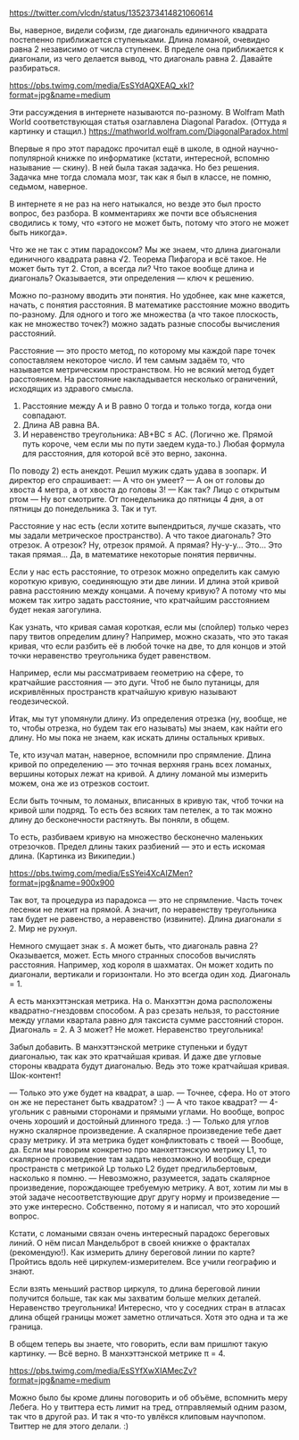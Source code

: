 https://twitter.com/vlcdn/status/1352373414821060614

Вы, наверное, видели софизм, где диагональ единичного квадрата постепенно приближается ступеньками. Длина ломаной, очевидно равна 2 независимо от числа ступенек. В пределе она приближается к диагонали, из чего делается вывод, что диагональ равна 2.
Давайте разбираться.

https://pbs.twimg.com/media/EsSYdAQXEAQ_xkI?format=jpg&name=medium

Эти рассуждения в интернете называются по-разному. В Wolfram Math World соответствующая статья озаглавлена Diagonal Paradox. (Оттуда я картинку и стащил.)
https://mathworld.wolfram.com/DiagonalParadox.html

Впервые я про этот парадокс прочитал ещё в школе, в одной научно-популярной книжке по информатике (кстати, интересной, вспомню называние — скину). В ней была такая задачка. Но без решения. Задачка мне тогда сломала мозг, так как я был в классе, не помню, седьмом, наверное.

В интернете я не раз на него натыкался, но везде это был просто вопрос, без разбора. В комментариях же почти все объяснения сводились к тому, что «этого не может быть, потому что этого не может быть никогда».

Что же не так с этим парадоксом? Мы же знаем, что длина диагонали единичного квадрата равна √2. Теорема Пифагора и всё такое. Не может быть тут 2.
Стоп, а всегда ли? Что такое вообще длина и диагональ?
Оказывается, эти определения — ключ к решению.

Можно по-разному вводить эти понятия. Но удобнее, как мне кажется, начать, с понятия расстояния.
В математике расстояние можно вводить по-разному. Для одного и того же множества (а что такое плоскость, как не множество точек?) можно задать разные способы вычисления расстояний.

Расстояние — это просто метод, по которому мы каждой паре точек сопоставляем некоторое число. И тем самым задаём то, что называется метрическим пространством.
Но не всякий метод будет расстоянием. На расстояние накладывается несколько ограничений, исходящих из здравого смысла.

1) Расстояние между A и B равно 0 тогда и только тогда, когда они совпадают.
2) Длина AB равна BA.
3) И неравенство треугольника: AB+BC ≤ AC. (Логично же. Прямой путь короче, чем если мы по пути заедем куда-то.)
Любая формула для расстояния, для которой всё это верно, законна.

По поводу 2) есть анекдот.
Решил мужик сдать удава в зоопарк. И директор его спрашивает:
— А что он умеет?
— А он от головы до хвоста 4 метра, а от хвоста до головы 3!
— Как так? Лицо с открытым ртом
— Ну вот смотрите. От понедельника до пятницы 4 дня, а от пятницы до понедельника 3. Так и тут.

Расстояние у нас есть (если хотите выпендриться, лучше сказать, что мы задали метрическое пространство). А что такое диагональ? Это отрезок. А отрезок? Ну, отрезок прямой. А прямая? Ну-у-у… Это… Это такая прямая…
Да, в математике некоторые понятия первичны.

Если у нас есть расстояние, то отрезок можно определить как самую короткую кривую, соединяющую эти две линии. И длина этой кривой равна расстоянию между концами.
А почему кривую? А потому что мы можем так хитро задать расстояние, что кратчайшим расстоянием будет некая загогулина.

Как узнать, что кривая самая короткая, если мы (спойлер) только через пару твитов определим длину?
Например, можно сказать, что это такая кривая, что если разбить её в любой точке на две, то для концов и этой точки неравенство треугольника будет равенством.

Например, если мы рассматриваем геометрию на сфере, то кратчайшие расстояния — это дуги.
Чтоб не было путаницы, для искривлённых пространств кратчайшую кривую называют геодезической.

Итак, мы тут упомянули длину. Из определения отрезка (ну, вообще, не то, чтобы отрезка, но будем так его называть) мы знаем, как найти его длину. Но мы пока не знаем, как искать длины остальных кривых.

Те, кто изучал матан, наверное, вспомнили про спрямление.
Длина кривой по определению — это точная верхняя грань всех ломаных, вершины которых лежат на кривой.
А длину ломаной мы измерить можем, она же из отрезков состоит.

Если быть точным, то ломаных, вписанных в кривую так, чтоб точки на кривой шли подряд. То есть без всяких там петелек, а то так можно длину до бесконечности растянуть.
Вы поняли, в общем.

То есть, разбиваем кривую на множество бесконечно маленьких отрезочков. Предел длины таких разбиений — это и есть искомая длина.
(Картинка из Википедии.)

https://pbs.twimg.com/media/EsSYei4XcAIZMen?format=jpg&name=900x900

Так вот, та процедура из парадокса — это не спрямление. Часть точек лесенки не лежит на прямой. А значит, по неравенству треугольника там будет не равенство, а неравенство (извините).
Длина диагонали ≤ 2. Мир не рухнул.

Немного смущает знак ≤. А может быть, что диагональ равна 2? Оказывается, может. Есть много странных способов вычислять расстояния.
Например, ход короля в шахматах. Он может ходить по диагонали, вертикали и горизонтали. Но это всегда один ход.
Диагональ = 1.

А есть манхэттэнская метрика. На о. Манхэттэн дома расположены квадратно-гнездоввм способом. А раз срезать нельзя, то расстояние между углами квартала равно для таксиста сумме расстояний сторон.
Диагональ = 2.
А 3 может? Не может. Неравенство треугольника!

Забыл добавить. В манхэттэнской метрике ступеньки и будут диагональю, так как это кратчайшая кривая. И даже две угловые стороны квадрата будут диагональю. Ведь это тоже кратчайшая кривая. Шок-контент!

— Только это уже будет на квадрат, а шар.
— Точнее, сфера. Но от этого он же не перестанет быть квадратом? :)
— А что такое квадрат?
— 4-угольник с равными сторонами и прямыми углами.
Но вообще, вопрос очень хороший и достойный длинного треда. :)
— Только для углов нужно скалярное произведение. А скалярное произведение тебе дает сразу метрику. И эта метрика будет конфликтовать с твоей
— Вообще, да. Если мы говорим конкретно про манхеттэнскую метрику L1, то скалярное произведение там задать невозможно. И вообще, среди пространств с метрикой Lp только L2 будет предгильбертовым, насколько я помню.
— Невозможно, разумеется, задать скалярное произведение, порождающее требуемую метрику. А вот, хотим ли мы в этой задаче несоответствующие друг другу норму и произведение — это уже интересно.
Собственно, потому я и написал, что это хороший вопрос.


Кстати, с ломаными связан очень интересный парадокс береговых линий. О нём писал Мандельброт в своей книжке о фракталах (рекомендую!).
Как измерить длину береговой линии по карте? Пройтись вдоль неё циркулем-измерителем. Все учили географию и знают.

Если взять меньший раствор циркуля, то длина береговой линии получится больше, так как мы захватим больше мелких деталей. Неравенство треугольника!
Интересно, что у соседних стран в атласах длина общей границы может заметно отличаться. Хотя это одна и та же граница.

В общем теперь вы знаете, что говорить, если вам пришлют такую картинку.
— Всё верно. В манхэттэнской метрике π = 4.

https://pbs.twimg.com/media/EsSYfXwXIAMecZv?format=jpg&name=medium

Можно было бы кроме длины поговорить и об объёме, вспомнить меру Лебега. Но у твиттера есть лимит на тред, отправляемый одним разом, так что в другой раз.
И так я что-то увлёкся клиповым научпопом. Твиттер не для этого делали. :)


